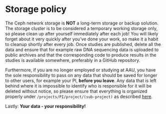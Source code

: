 # Storage policy
The Ceph network storage is **NOT** a long-term storage or backup solution. The storage cluster is to be considered a temporary working storage only, so please clean up after yourself immediately after each job! You will likely forget about it very quickly after you've done your work, so make it a habit to cleanup shortly after every job. Once studies are published, delete all the data and ensure that for example raw DNA sequencing data is uploaded to public archives and that the corresponding code to produce results in the studies is available somewhere, preferably in a GitHub repository.

Furthermore, if you are no longer employed or studying at AAU, you have the sole responsibility to pass on any data that should be saved for longer to other users, for example your PI, **before you leave**. Any data that is left behind where it is impossible to identify who is responsible for it will be deleted without notice, so please ensure that everything is organized properly under `/projects/PI/project/(sub-project)` as described [here](intro.md#organization-and-naming-of-data).

Lastly: **Your data - your responsibility!**
